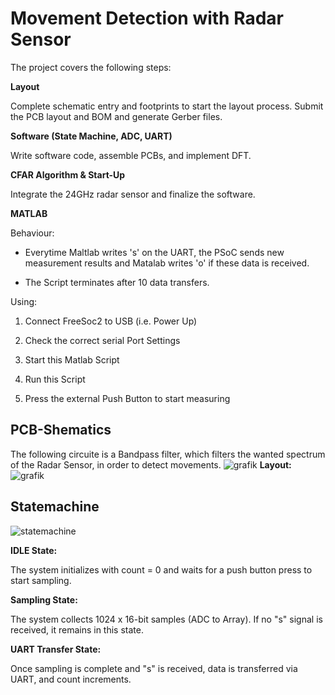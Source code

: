 # Movement Detection with Radar Sensor
The project covers the following steps:

**Layout**

Complete schematic entry and footprints to start the layout process.
Submit the PCB layout and BOM and generate Gerber files.

**Software (State Machine, ADC, UART)** 

Write software code, assemble PCBs, and implement DFT.

**CFAR Algorithm & Start-Up**

Integrate the 24GHz radar sensor and finalize the software.

**MATLAB**

Behaviour:

- Everytime Maltlab writes 's' on the UART, the PSoC sends new measurement 
  results and Matalab writes 'o' if these data is received.

- The Script terminates after 10 data transfers.


Using:

1. Connect FreeSoc2 to USB (i.e. Power Up)

2. Check the correct serial Port Settings

3. Start this Matlab Script

4. Run this Script

5. Press the external Push Button to start measuring


## PCB-Shematics
The following circuite is a Bandpass filter, which filters the wanted spectrum of the Radar Sensor, in order to detect movements.
![grafik](https://github.com/user-attachments/assets/d544a0fe-73ed-41a5-81a3-57d22a4c1be4)
**Layout:**
![grafik](https://github.com/user-attachments/assets/7432feee-305d-4e23-b275-334c19a5c968)
## Statemachine
![statemachine](https://github.com/user-attachments/assets/9dd233ec-b977-4545-8b8f-a49faaf0384d)

**IDLE State:**  

The system initializes with count = 0 and waits for a push button press to start sampling.  

**Sampling State:**  

The system collects 1024 x 16-bit samples (ADC to Array). If no "s" signal is received, it remains in this state.  

**UART Transfer State:**  

Once sampling is complete and "s" is received, data is transferred via UART, and count increments.  


